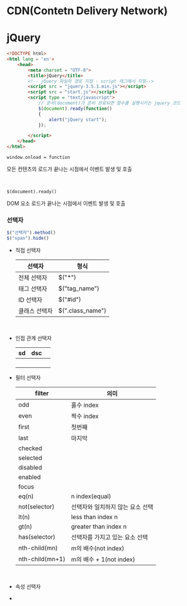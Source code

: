 # CDN(Contetn Delivery Network)



# jQuery

```html
<!DOCTYPE html>
<html lang = 'en'>
    <head>
        <meta charset = "UTF-8">
        <title>jQuery</title>
        <!-- jQuery 파일의 경로 지정 - script 태그에서 지정-->
        <script src = "jquery-3.5.1.min.js"></script>
        <script src = "start.js"></script>
        <script type = "text/javascript">
            // 문서(document)가 준비 완료되면 함수를 실행시키는 jquery 코드
            $(document).ready(function()
            {
                alert("jQuery start");
            });

        </script>
    </head>
</html>

```

`window.onload = function` 

모든 컨텐츠의 로드가 끝나는 시점에서 이벤트 발생 및 호출

<br>

`$(document).ready()`

DOM 요소 로드가 끝나는 시점에서 이벤트 발생 및 호출 



### 선택자

```javascript
$("선택자").method()
$("span").hide()
```

* 직접 선택자

  | 선택자        | 형식             |
  | ------------- | ---------------- |
  | 전체 선택자   | $("*")           |
  | 태그 선택자   | $("tag_name")    |
  | ID 선택자     | $("#id")         |
  | 클래스 선택자 | $(".class_name") |

  <br>

* 인접 관계 선택자

  | sd   | dsc  |      |
  | ---- | ---- | ---- |
  |      |      |      |
  |      |      |      |
  |      |      |      |
  |      |      |      |
  
  

* 필터 선택자

  | filter          | 의미                             |
  | --------------- | -------------------------------- |
  | odd             | 홀수 index                       |
  | even            | 짝수 index                       |
  | first           | 첫번째                           |
  | last            | 마지막                           |
  | checked         |                                  |
  | selected        |                                  |
  | disabled        |                                  |
  | enabled         |                                  |
  | focus           |                                  |
  | eq(n)           | n index(equal)                   |
  | not(selector)   | 선택자와 일치하지 않는 요소 선택 |
  | lt(n)           | less than index n                |
  | gt(n)           | greater than index n             |
  | has(selector)   | 선택자를 가지고 있는 요소 선택   |
  | nth-child(mn)   | m의 배수(not index)              |
  | nth-child(mn+1) | m의 배수 + 1(not index)          |

  <Br>

* 속성 선택자

* 

